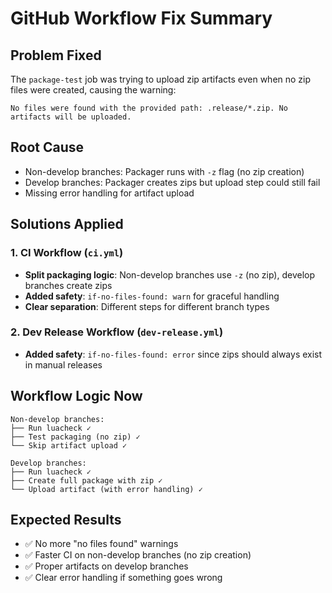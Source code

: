 # GitHub Workflow Fix Summary

## Problem Fixed
The `package-test` job was trying to upload zip artifacts even when no zip files were created, causing the warning:
```
No files were found with the provided path: .release/*.zip. No artifacts will be uploaded.
```

## Root Cause
- Non-develop branches: Packager runs with `-z` flag (no zip creation)
- Develop branches: Packager creates zips but upload step could still fail
- Missing error handling for artifact upload

## Solutions Applied

### 1. CI Workflow (`ci.yml`)
- **Split packaging logic**: Non-develop branches use `-z` (no zip), develop branches create zips
- **Added safety**: `if-no-files-found: warn` for graceful handling
- **Clear separation**: Different steps for different branch types

### 2. Dev Release Workflow (`dev-release.yml`)  
- **Added safety**: `if-no-files-found: error` since zips should always exist in manual releases

## Workflow Logic Now
```
Non-develop branches:
├── Run luacheck ✓
├── Test packaging (no zip) ✓  
└── Skip artifact upload ✓

Develop branches:
├── Run luacheck ✓
├── Create full package with zip ✓
└── Upload artifact (with error handling) ✓
```

## Expected Results
- ✅ No more "no files found" warnings
- ✅ Faster CI on non-develop branches (no zip creation)
- ✅ Proper artifacts on develop branches
- ✅ Clear error handling if something goes wrong
